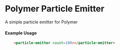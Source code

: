 # Polymer Particle Emitter
A simple particle emitter for Polymer

#### Example Usage
```html
    <particle-emitter count=100></particle-emitter>
```

